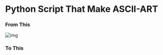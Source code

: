 # Python Script That Make ASCII-ART

### From This
![img](https://github.com/zvhh/ASCII-ART/assets/99116181/76e2af05-b2ae-46db-8571-7cc64352376b)

### To This 

